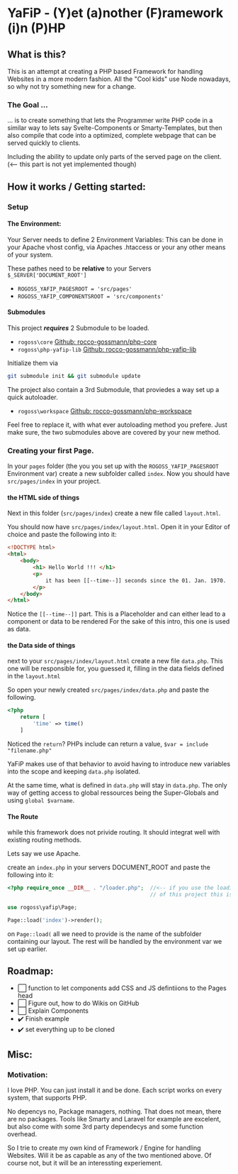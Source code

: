 # YaFiP - (Y)et (a)nother (F)ramework (i)n (P\)HP

## What is this?

This is an attempt at creating a PHP based Framework for handling Websites in a more modern fashion. 
All the "Cool kids" use Node nowadays, so why not try something new for a change.

### The Goal ...
... is to create something that lets the Programmer write PHP code in a similar way to lets say Svelte-Components or Smarty-Templates,
but then also compile that code into a optimized, complete webpage that can be served quickly to clients.

Including the ability to update only parts of the served page on the client. (<-- this part is not yet implemented though)


## How it works / Getting started:

### Setup 

#### The Environment:
Your Server needs to define 2 Environment Variables:
This can be done in your Apache vhost config, via Apaches .htaccess or your any other means of your system.

These pathes need to be **relative** to your Servers `$_SERVER['DOCUMENT_ROOT']`

- `ROGOSS_YAFIP_PAGESROOT = 'src/pages'`         
- `ROGOSS_YAFIP_COMPONENTSROOT = 'src/components'`



#### Submodules 
This project ***requires*** 2 Submodule to be loaded. 
- `rogoss\core`  [Github: rocco-gossmann/php-core](https://github.com/Rocco-Gossmann/php-core)
- `rogoss\php-yafip-lib` [Github: rocco-gossmann/php-yafip-lib](https://github.com/Rocco-Gossmann/php-yafip-lib)

Initialize them via
```bash
git submodule init && git submodule update
```

The project also contain a 3rd Submodule, that proviedes a way set up a quick autoloader.
- `rogoss\workspace` [Github: rocco-gossmann/php-workspace](https://github.com/Rocco-Gossmann/php-workspace)


Feel free to replace it, with what ever autoloading method you prefere.
Just make sure, the two submodules above are covered by your new method.



### Creating your first Page.

In your `pages` folder (the you you set up with the `ROGOSS_YAFIP_PAGESROOT` Environment var)
create a new subfolder called `index`. Now you should have `src/pages/index` in your project.

#### the HTML side of things
Next in this folder (`src/pages/index`) create a new file called `layout.html`.

You should now have `src/pages/index/layout.html`. Open it in your Editor of choice and paste the following into it:

```html
<!DOCTYPE html>
<html>
    <body>
        <h1> Hello World !!! </h1>
        <p>
            it has been [[--time--]] seconds since the 01. Jan. 1970.
        </p>
    </body>
</html>
```
Notice the `[[--time--]]`  part. This is a Placeholder and can either lead to a component or data to be rendered
For the sake of this intro, this one is used as data.


#### the Data side of things
next to your `src/pages/index/layout.html` create a new file `data.php`. This one will be responsible for, you guessed it, 
filling in the data fields defined in the `layout.html`

So open your newly created `src/pages/index/data.php` and paste the following.
```php
<?php 
    return [
        'time' => time()
    ]
```
Noticed the `return`?  PHPs include can return a value, ` $var = include "filename.php" `

YaFiP makes use of that behavior to avoid having to introduce new variables into the scope and keeping `data.php` isolated.

At the same time, what is defined in `data.php` will stay in `data.php`. 
The only way of getting access to global ressources being the Super-Globals and using `global $varname`.


#### The Route

while this framework does not privide routing. It should integrat well with existing routing methods.

Lets say we use Apache.

create an `index.php` in your servers DOCUMENT_ROOT and paste the following into it:
```php
<?php require_once __DIR__ . "/loader.php";  //<-- if you use the loading methods 
                                             // of this project this is the autoloader

use rogoss\yafip\Page;

Page::load('index')->render();
```

on `Page::load(` all we need to provide is the name of the subfolder containing our layout.
The rest will be handled by the environment var we set up earlier.


## Roadmap:
- ⬜ function to let components add CSS and JS defintiions to the Pages head
- ⬜ Figure out, how to do Wikis on GitHub
- ⬜ Explain Components
- ✔️ Finish example
- ✔️ set everything up to be cloned



## Misc:

### Motivation:

I love PHP. You can just install it and be done. Each script works on every system, that supports PHP.

No depencys no, Package managers, nothing.  That does not mean, there are no packages.
Tools like Smarty and Laravel for example are excelent, but also come with some 3rd party dependecys and some function overhead.

So I trie to create my own kind of Framework / Engine for handling Websites. Will it be as capable as any of the two mentioned above.
Of course not, but it will be an interessting experiement.
